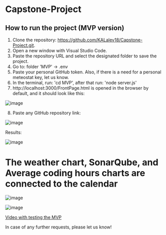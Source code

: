 # Capstone-Project

## How to run the project (MVP version)

1. Clone the repository: https://github.com/KALalev18/Capstone-Project.git.
2. Open a new window with Visual Studio Code.
3. Paste the repository URL and select the designated folder to save the project. 
4. Go to: folder 'MVP' -> .env
5. Paste your personal GitHub token. Also, if there is a need for a personal meteostat key, let us know.
6. In the terminal, run: 'cd MVP', after that run: 'node server.js'
7. http://localhost:3000/FrontPage.html is opened in the browser by default, and it should look like this:

![image](https://github.com/user-attachments/assets/ff311798-5c9c-4e84-ba20-b07e657f3782)

8. Paste any GitHub repository link: 

![image](https://github.com/user-attachments/assets/1e653cfb-00ad-4e4b-be29-8f74a28c3991)

Results:

![image](https://github.com/user-attachments/assets/181e49ce-dd6a-4346-ad1f-449abc38650a)

# The weather chart, SonarQube, and Average coding hours charts are connected to the calendar

![image](https://github.com/user-attachments/assets/c1c04c03-8400-45f2-8a7e-c4c389d14035)

![image](https://github.com/user-attachments/assets/df5ca0fe-f8c8-4c7b-a861-5391ed0cd86f)

[Video with testing the MVP](https://youtu.be/Ar1QXgED57g)

In case of any further requests, please let us know!
